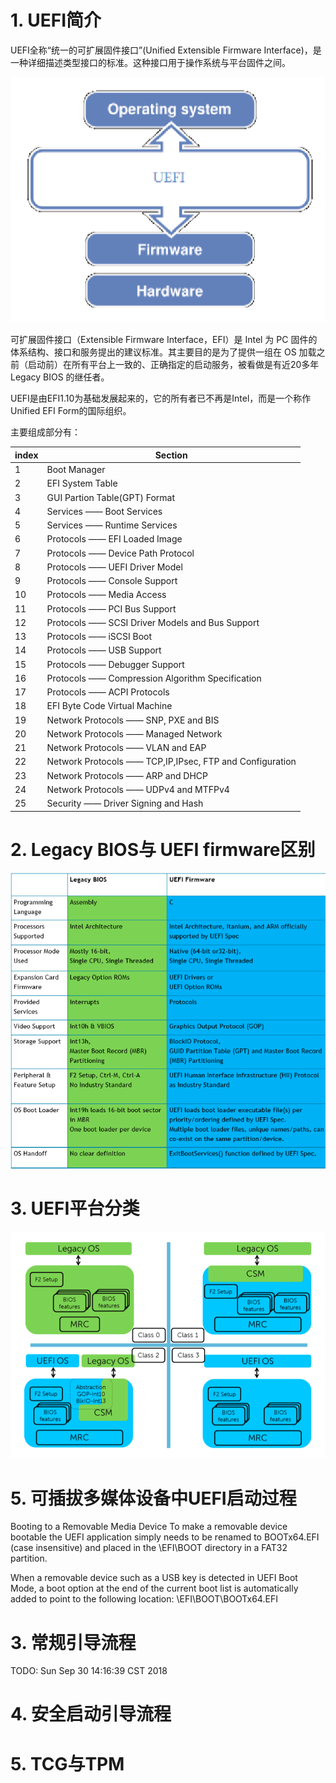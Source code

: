 # 1. UEFI简介

UEFI全称“统一的可扩展固件接口”(Unified Extensible Firmware Interface)，是一种详细描述类型接口的标准。这种接口用于操作系统与平台固件之间。

![image](./images/0x01.png)

可扩展固件接口（Extensible Firmware Interface，EFI）是 Intel 为 PC 固件的体系结构、接口和服务提出的建议标准。其主要目的是为了提供一组在 OS 加载之前（启动前）在所有平台上一致的、正确指定的启动服务，被看做是有近20多年Legacy BIOS 的继任者。

UEFI是由EFI1.10为基础发展起来的，它的所有者已不再是Intel，而是一个称作Unified EFI Form的国际组织。

主要组成部分有：
    
index | Section
---|---
1 | Boot Manager
2 | EFI System Table
3 | GUI Partion Table(GPT) Format
4 | Services —— Boot Services
5 | Services —— Runtime Services
6 | Protocols —— EFI Loaded Image
7 | Protocols —— Device Path Protocol
8 | Protocols —— UEFI Driver Model
9 | Protocols —— Console Support
10 | Protocols —— Media Access
11 | Protocols —— PCI Bus Support
12 | Protocols —— SCSI Driver Models and Bus Support
13 | Protocols —— iSCSI Boot
14 | Protocols —— USB Support
15 | Protocols —— Debugger Support
16 | Protocols —— Compression Algorithm Specification
17 | Protocols —— ACPI Protocols
18 | EFI Byte Code Virtual Machine 
19 | Network Protocols —— SNP, PXE and BIS
20 | Network Protocols —— Managed Network
21 | Network Protocols —— VLAN and EAP
22 | Network Protocols —— TCP,IP,IPsec, FTP and Configuration
23 | Network Protocols —— ARP and DHCP
24 | Network Protocols —— UDPv4 and MTFPv4
25 | Security —— Driver Signing and Hash

# 2. Legacy BIOS与 UEFI firmware区别

![image](./images/0x02.png)

# 3. UEFI平台分类

![image](./images/0x03.png)


# 5. 可插拔多媒体设备中UEFI启动过程

Booting to a Removable Media Device To make a removable device bootable the UEFI application simply needs to be renamed to BOOTx64.EFI (case insensitive) and placed in the \EFI\BOOT directory in a FAT32 partition.  

When a removable device such as a USB key is detected in UEFI Boot Mode, a boot option at the end of the current boot list is automatically
added to point to the following location: \EFI\BOOT\BOOTx64.EFI

# 3. 常规引导流程

TODO: Sun Sep 30 14:16:39 CST 2018

# 4. 安全启动引导流程

# 5. TCG与TPM